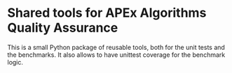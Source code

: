 

# Shared tools for APEx Algorithms Quality Assurance

This is a small Python package of reusable tools, both for
the unit tests and the benchmarks.
It also allows to have unittest coverage for the benchmark logic.
